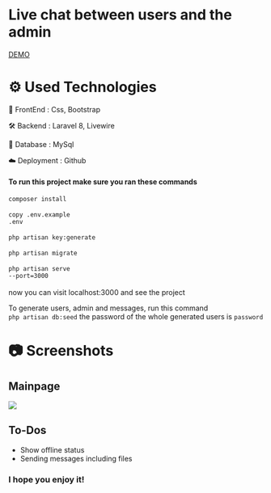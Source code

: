 # Live chat between users and the admin

[DEMO](https://www.youtube.com/watch?v=mitM_HCj-Sk)

# ⚙️ Used Technologies

💅 FrontEnd : Css, Bootstrap

🛠 Backend : Laravel 8, Livewire

💾 Database : MySql

☁️ Deployment : Github

#### To run this project make sure you ran these commands
<code>composer install</code><br><br>
<code>copy .env.example .env</code><br><br>
<code>php artisan key:generate</code><br><br>
<code>php artisan migrate</code><br><br>
<code>php artisan serve --port=3000</code><br><br>
now you can visit localhost:3000 and see the project

To generate users, admin and messages, run this command <br>
<code>php artisan db:seed</code>
the password of the whole generated users is <code>password</code>

# 📷 Screenshots
## Mainpage
<p>
    <img align="center" src="https://i.ibb.co/DMGF1gT/Unbenannt.png">    
</p>

## To-Dos
+ Show offline status
+ Sending messages including files


### I hope you enjoy it!
